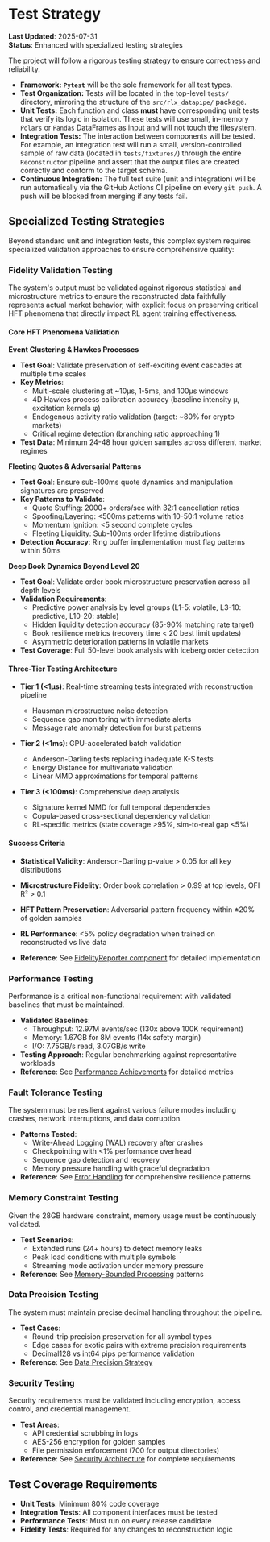 # Test Strategy

**Last Updated**: 2025-07-31  
**Status**: Enhanced with specialized testing strategies

The project will follow a rigorous testing strategy to ensure correctness and reliability.

* **Framework:** **`Pytest`** will be the sole framework for all test types.
* **Test Organization:** Tests will be located in the top-level `tests/` directory, mirroring the structure of the `src/rlx_datapipe/` package.
* **Unit Tests:** Each function and class **must** have corresponding unit tests that verify its logic in isolation. These tests will use small, in-memory `Polars` or `Pandas` DataFrames as input and will not touch the filesystem.
* **Integration Tests:** The interaction between components will be tested. For example, an integration test will run a small, version-controlled sample of raw data (located in `tests/fixtures/`) through the entire `Reconstructor` pipeline and assert that the output files are created correctly and conform to the target schema.
* **Continuous Integration:** The full test suite (unit and integration) will be run automatically via the GitHub Actions CI pipeline on every `git push`. A push will be blocked from merging if any tests fail.

## Specialized Testing Strategies

Beyond standard unit and integration tests, this complex system requires specialized validation approaches to ensure comprehensive quality:

### Fidelity Validation Testing

The system's output must be validated against rigorous statistical and microstructure metrics to ensure the reconstructed data faithfully represents actual market behavior, with explicit focus on preserving critical HFT phenomena that directly impact RL agent training effectiveness.

#### Core HFT Phenomena Validation

**Event Clustering & Hawkes Processes**
- **Test Goal**: Validate preservation of self-exciting event cascades at multiple time scales
- **Key Metrics**: 
  - Multi-scale clustering at ~10μs, 1-5ms, and 100μs windows
  - 4D Hawkes process calibration accuracy (baseline intensity μ, excitation kernels φ)
  - Endogenous activity ratio validation (target: ~80% for crypto markets)
  - Critical regime detection (branching ratio approaching 1)
- **Test Data**: Minimum 24-48 hour golden samples across different market regimes

**Fleeting Quotes & Adversarial Patterns**
- **Test Goal**: Ensure sub-100ms quote dynamics and manipulation signatures are preserved
- **Key Patterns to Validate**:
  - Quote Stuffing: 2000+ orders/sec with 32:1 cancellation ratios
  - Spoofing/Layering: <500ms patterns with 10-50:1 volume ratios
  - Momentum Ignition: <5 second complete cycles
  - Fleeting Liquidity: Sub-100ms order lifetime distributions
- **Detection Accuracy**: Ring buffer implementation must flag patterns within 50ms

**Deep Book Dynamics Beyond Level 20**
- **Test Goal**: Validate order book microstructure preservation across all depth levels
- **Validation Requirements**:
  - Predictive power analysis by level groups (L1-5: volatile, L3-10: predictive, L10-20: stable)
  - Hidden liquidity detection accuracy (85-90% matching rate target)
  - Book resilience metrics (recovery time < 20 best limit updates)
  - Asymmetric deterioration patterns in volatile markets
- **Test Coverage**: Full 50-level book analysis with iceberg order detection

#### Three-Tier Testing Architecture

- **Tier 1 (<1μs)**: Real-time streaming tests integrated with reconstruction pipeline
  - Hausman microstructure noise detection
  - Sequence gap monitoring with immediate alerts
  - Message rate anomaly detection for burst patterns
  
- **Tier 2 (<1ms)**: GPU-accelerated batch validation
  - Anderson-Darling tests replacing inadequate K-S tests
  - Energy Distance for multivariate validation
  - Linear MMD approximations for temporal patterns
  
- **Tier 3 (<100ms)**: Comprehensive deep analysis
  - Signature kernel MMD for full temporal dependencies
  - Copula-based cross-sectional dependency validation
  - RL-specific metrics (state coverage >95%, sim-to-real gap <5%)

#### Success Criteria

- **Statistical Validity**: Anderson-Darling p-value > 0.05 for all key distributions
- **Microstructure Fidelity**: Order book correlation > 0.99 at top levels, OFI R² > 0.1
- **HFT Pattern Preservation**: Adversarial pattern frequency within ±20% of golden samples
- **RL Performance**: <5% policy degradation when trained on reconstructed vs live data

- **Reference**: See [FidelityReporter component](./components.md#component-4-fidelityreporter--in-progress---epic-3) for detailed implementation

### Performance Testing

Performance is a critical non-functional requirement with validated baselines that must be maintained.

- **Validated Baselines**: 
  - Throughput: 12.97M events/sec (130x above 100K requirement)
  - Memory: 1.67GB for 8M events (14x safety margin)
  - I/O: 7.75GB/s read, 3.07GB/s write
- **Testing Approach**: Regular benchmarking against representative workloads
- **Reference**: See [Performance Achievements](./architecture-status.md#performance-achievements) for detailed metrics

### Fault Tolerance Testing

The system must be resilient against various failure modes including crashes, network interruptions, and data corruption.

- **Patterns Tested**:
  - Write-Ahead Logging (WAL) recovery after crashes
  - Checkpointing with <1% performance overhead
  - Sequence gap detection and recovery
  - Memory pressure handling with graceful degradation
- **Reference**: See [Error Handling](./error-handling.md) for comprehensive resilience patterns

### Memory Constraint Testing

Given the 28GB hardware constraint, memory usage must be continuously validated.

- **Test Scenarios**:
  - Extended runs (24+ hours) to detect memory leaks
  - Peak load conditions with multiple symbols
  - Streaming mode activation under memory pressure
- **Reference**: See [Memory-Bounded Processing](./high-level-architecture.md#memory-bounded-processing) patterns

### Data Precision Testing

The system must maintain precise decimal handling throughout the pipeline.

- **Test Cases**:
  - Round-trip precision preservation for all symbol types
  - Edge cases for exotic pairs with extreme precision requirements
  - Decimal128 vs int64 pips performance validation
- **Reference**: See [Data Precision Strategy](./data-models.md#data-precision-strategy)

### Security Testing

Security requirements must be validated including encryption, access control, and credential management.

- **Test Areas**:
  - API credential scrubbing in logs
  - AES-256 encryption for golden samples
  - File permission enforcement (700 for output directories)
- **Reference**: See [Security Architecture](./security.md) for complete requirements

## Test Coverage Requirements

- **Unit Tests**: Minimum 80% code coverage
- **Integration Tests**: All component interfaces must be tested
- **Performance Tests**: Must run on every release candidate
- **Fidelity Tests**: Required for any changes to reconstruction logic